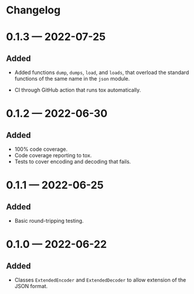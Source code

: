 # Changelog

<!--scriv-insert-here-->

<a id='changelog-0.1.3'></a>
# 0.1.3 — 2022-07-25

## Added

- Added functions `dump`, `dumps`, `load`, and `loads`, that overload the standard functions of the same name in the `json` module.

- CI through GitHub action that runs tox automatically.

<a id='changelog-0.1.2'></a>
# 0.1.2 — 2022-06-30

## Added

- 100% code coverage.
- Code coverage reporting to tox.
- Tests to cover encoding and decoding that fails.

<a id='changelog-0.1.1'></a>
# 0.1.1 — 2022-06-25

## Added

- Basic round-tripping testing.

<a id='changelog-0.1.0'></a>
# 0.1.0 — 2022-06-22

## Added

- Classes `ExtendedEncoder` and `ExtendedDecoder` to allow extension of the JSON format.
<!--scriv-end-here-->
